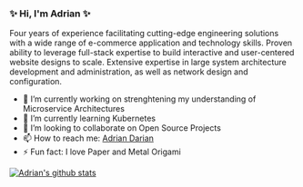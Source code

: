 ### ✨ Hi, I'm Adrian ✨

Four years of experience facilitating cutting-edge engineering solutions with a wide range of e-commerce application and technology skills. Proven ability to leverage full-stack expertise to build interactive and user-centered website designs to scale. Extensive expertise in large system architecture development and administration, as well as network design and configuration.

- 🔭 I’m currently working on strenghtening my understanding of Microservice Architectures 
- 🌱 I’m currently learning Kubernetes
- 👯 I’m looking to collaborate on Open Source Projects
- 📫 How to reach me: [Adrian Darian](mailto:hello@adarian.dev?subject=[GitHub]%20Source%20Han%20Sans)
- ⚡ Fun fact: I love Paper and Metal Origami

[![Adrian's github stats](https://github-readme-stats.vercel.app/api?username=adriandarian&show_icons=true&theme=radical&count_private=true&include_all_commits=true&hide=stars)](https://github.com/adriandarian/github-readme-stats)
